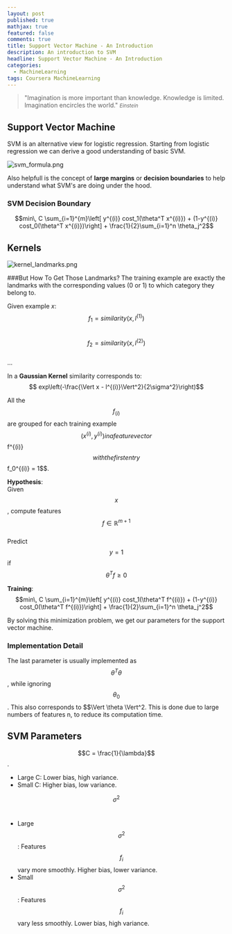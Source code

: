```yaml
---
layout: post
published: true
mathjax: true
featured: false
comments: true
title: Support Vector Machine - An Introduction
description: An introduction to SVM
headline: Support Vector Machine - An Introduction
categories:
  - MachineLearning
tags: Coursera MachineLearning
---
```

>&quot;Imagination is more important than knowledge. Knowledge is limited. Imagination encircles the world.&quot;
><small><cite title="Einstein">Einstein</cite></small>

## Support Vector Machine
SVM is an alternative view for logistic regression. Starting from logistic regression we can derive a good understanding of basic SVM.

![svm_formula.png]({{site.baseurl}}/images/posts/SupportVectorMachine_AnIntroduction/svm_formula.png)

Also helpfull is the concept of **large margins** or **decision boundaries** to help understand what SVM's are doing under the hood.

### SVM Decision Boundary
$$min\, C \sum_{i=1}^{m}\left[ y^{(i)} cost_1(\theta^T x^{(i)}) + (1-y^{(i)} cost_0(\theta^T x^{(i)})\right] + \frac{1}{2}\sum_{i=1}^n \theta_j^2$$

## Kernels
![kernel_landmarks.png]({{site.baseurl}}/images/posts/SupportVectorMachine_AnIntroduction/kernel_landmarks.png)

###But How To Get Those Landmarks?
The training example are exactly the landmarks with the corresponding values (0 or 1) to which category they belong to.

Given example *x*: <br>
$$ f_1 = similarity(x,l^{(1)})$$ <br>
$$ f_2 = similarity(x,l^{(2)})$$ <br>
... <br>

In a **Gaussian Kernel** similarity corresponds to: $$ exp\left(-\frac{\Vert x - l^{(i)}\Vert^2}{2\sigma^2}\right)$$

All the $$f_{(i)}$$ are grouped for each training example $$(x^{(i)}, y^{(i)}) in a feature vector $$f^{(i)}$$ with the first entry $$f_0^{(i)} = 1$$.

**Hypothesis**:<br>
Given $$x$$, compute features $$f \in \mathbb{R}^{m+1}$$ <br>
	Predict $$y=1$$ if $$\theta^{T}f \ge 0$$
    
**Training**:<br>
$$min\, C \sum_{i=1}^{m}\left[ y^{(i)} cost_1(\theta^T f^{(i)}) + (1-y^{(i)} cost_0(\theta^T f^{(i)})\right] + \frac{1}{2}\sum_{i=1}^n \theta_j^2$$

By solving this minimization problem, we get our parameters for the support vector machine.

### Implementation Detail
The last parameter is usually implemented as $$\theta^T\theta$$, while ignoring $$\theta_0$$. This also corresponds to $$\Vert \theta \Vert^2. This is done due to large numbers of features n, to reduce its computation time.

## SVM Parameters
$$C = \frac{1}{\lambda}$$. <br>
- Large C: Lower bias, high variance.
- Small C: Higher bias, low variance.

$$\sigma^2$$ <br>
- Large $$\sigma^2$$: Features $$f_i$$ vary more smoothly. Higher bias, lower variance.
- Small $$\sigma^2$$: Features $$f_i$$ vary less smoothly. Lower bias, high variance.
